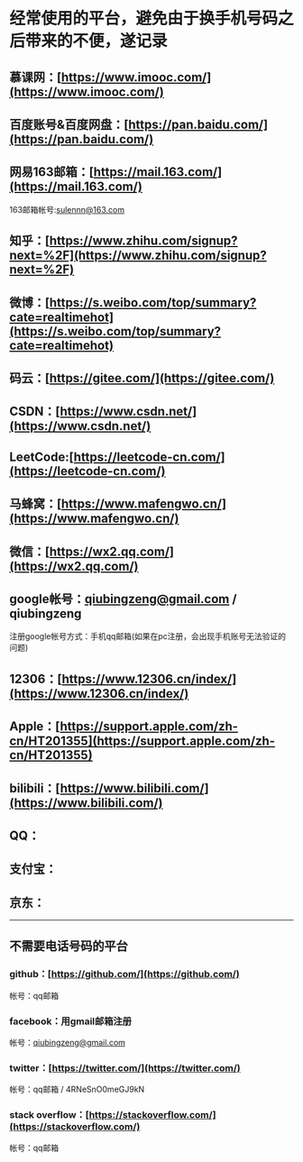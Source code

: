 # 经常使用的平台，避免由于换手机号码之后带来的不便，遂记录

## 慕课网：[https://www.imooc.com/](https://www.imooc.com/)

## 百度账号&百度网盘：[https://pan.baidu.com/](https://pan.baidu.com/)

## 网易163邮箱：[https://mail.163.com/](https://mail.163.com/)

163邮箱帐号:sulennn@163.com

## 知乎：[https://www.zhihu.com/signup?next=%2F](https://www.zhihu.com/signup?next=%2F)

## 微博：[https://s.weibo.com/top/summary?cate=realtimehot](https://s.weibo.com/top/summary?cate=realtimehot)

## 码云：[https://gitee.com/](https://gitee.com/)

## CSDN：[https://www.csdn.net/](https://www.csdn.net/)

## LeetCode:[https://leetcode-cn.com/](https://leetcode-cn.com/)

## 马蜂窝：[https://www.mafengwo.cn/](https://www.mafengwo.cn/)

## 微信：[https://wx2.qq.com/](https://wx2.qq.com/)

## google帐号：qiubingzeng@gmail.com / qiubingzeng

注册google帐号方式：手机qq邮箱(如果在pc注册，会出现手机账号无法验证的问题)

## 12306：[https://www.12306.cn/index/](https://www.12306.cn/index/)

## Apple：[https://support.apple.com/zh-cn/HT201355](https://support.apple.com/zh-cn/HT201355)

## bilibili：[https://www.bilibili.com/](https://www.bilibili.com/)

## QQ：

## 支付宝：

## 京东：

---

## 不需要电话号码的平台

### github：[https://github.com/](https://github.com/)

帐号：qq邮箱

### facebook：用gmail邮箱注册

帐号：qiubingzeng@gmail.com

### twitter：[https://twitter.com/](https://twitter.com/)

帐号：qq邮箱 / 4RNeSnO0meGJ9kN

### stack overflow：[https://stackoverflow.com/](https://stackoverflow.com/)

帐号：qq邮箱